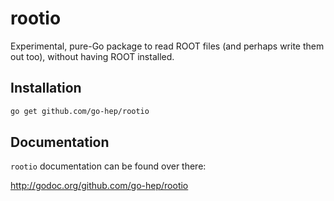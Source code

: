 # rootio

Experimental, pure-Go package to read ROOT files (and perhaps write
them out too), without having ROOT installed.

## Installation

```sh
go get github.com/go-hep/rootio
```

## Documentation

``rootio`` documentation can be found over there:

http://godoc.org/github.com/go-hep/rootio


